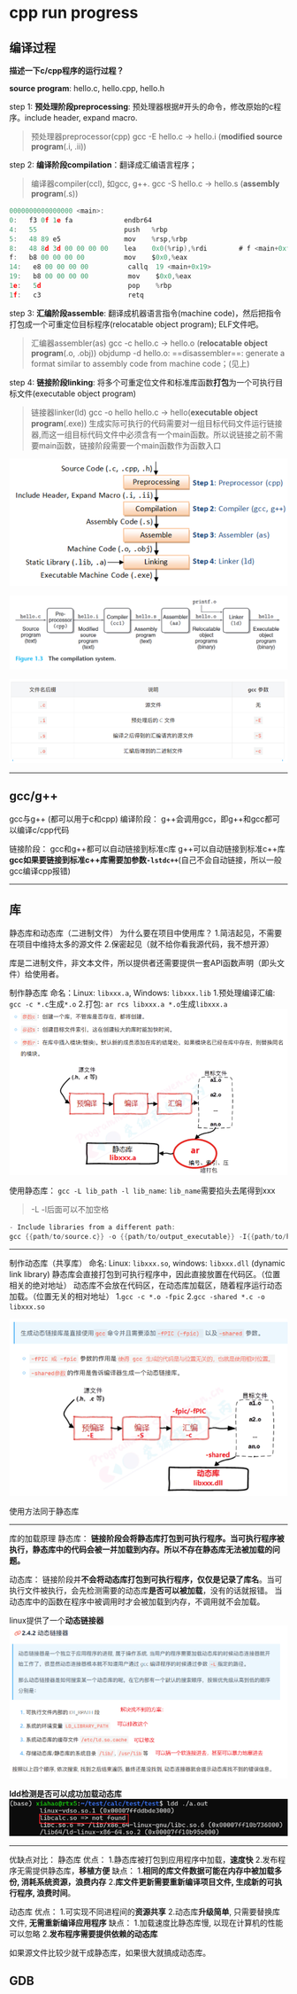 # cpp run progress

## 编译过程

**描述一下c/cpp程序的运行过程？**

**source program**: hello.c, hello.cpp, hello.h

step 1: **预处理阶段preprocessing**: 预处理器根据#开头的命令，修改原始的c程序。include header, expand macro.
> 预处理器preprocessor(cpp)
> gcc -E hello.c -> hello.i (**modified source program**(.i, .ii))

step 2: **编译阶段compilation**：翻译成汇编语言程序；
> 编译器compiler(ccl), 如gcc, g++.
> gcc -S hello.c -> hello.s (**assembly program**(.s))

```c
0000000000000000 <main>:
0:   f3 0f 1e fa             endbr64
4:   55                      push   %rbp
5:   48 89 e5                mov    %rsp,%rbp
8:   48 8d 3d 00 00 00 00    lea    0x0(%rip),%rdi        # f <main+0xf>
f:   b8 00 00 00 00          mov    $0x0,%eax
14:   e8 00 00 00 00          callq  19 <main+0x19>
19:   b8 00 00 00 00          mov    $0x0,%eax
1e:   5d                      pop    %rbp
1f:   c3                      retq
```

step 3: **汇编阶段assemble**: 翻译成机器语言指令(machine code)，然后把指令打包成一个可重定位目标程序(relocatable object program); ELF文件吧。
> 汇编器assembler(as)
> gcc -c hello.c -> hello.o (**relocatable object program**(.o, .obj))
> objdump -d hello.o: ==disassembler==: generate a format similar to assembly code from machine code；(见上)

step 4: **链接阶段linking**: 将多个可重定位文件和标准库函数**打包**为一个可执行目标文件(executable object program)
> 链接器linker(ld)
> gcc -o hello hello.c -> hello(**executable object program**(.exe))
> 生成实际可执行的代码需要对一组目标代码文件运行链接器,而这一组目标代码文件中必须含有一个main函数。所以说链接之前不需要main函数，链接阶段需要一个main函数作为函数入口

![picture 0](../images/7fcf14f0f361dca080e67f3d423f4dce08daf4ef844f3fc2cd9a83c20221c485.png)  

![picture 1](../images/1def4e80495eb4cf824ee31c0e4ec231bec3a425c03f24c89c65b0b3a93ac716.png)  

![picture 1](../images/619c5552ce130a3e21a476e3e73591fb4ee485d68c87fcf37535021d1739037a.png)  

---

## gcc/g++

gcc与g++ (都可以用于c和cpp)
编译阶段：
g++会调用gcc，即g++和gcc都可以编译c/cpp代码

链接阶段：
gcc和g++都可以自动链接到标准c库
g++可以自动链接到标准c++库
**gcc如果要链接到标准c++库需要加参数`-lstdc++`**(自己不会自动链接，所以一般gcc编译cpp报错)

---

## 库

静态库和动态库（二进制文件）
为什么要在项目中使用库？
1.简洁起见，不需要在项目中维持太多的源文件
2.保密起见（就不给你看我源代码，我不想开源）

库是二进制文件，非文本文件，所以提供者还需要提供一套API函数声明（即头文件）给使用者。

制作静态库
命名：Linux: `libxxx.a`, Windows: `libxxx.lib`
1.预处理编译汇编: `gcc -c *.c`生成`*.o`
2.打包: `ar rcs libxxx.a *.o`生成`libxxx.a`
![picture 2](../images/c6177eac40549bbdd6d6f67afb4e37f548fd2d6889f34aa6a00ab7ccdffea972.png)  

使用静态库：
`gcc -L lib_path -l lib_name`: `lib_name`需要掐头去尾得到xxx
> -L -l后面可以不加空格

```c
- Include libraries from a different path:
gcc {{path/to/source.c}} -o {{path/to/output_executable}} -I{{path/to/header}} -L{{path/to/library}} -l{{library_name}}
```

---

制作动态库（共享库）
命名: Linux: `libxxx.so`, windows: `libxxx.dll` (dynamic link library)
静态库会直接打包到可执行程序中，因此直接放置在代码区。（位置相关的绝对地址）
动态库不会放在代码区，在动态库加载区，随着程序运行动态加载。（位置无关的相对地址）
1.`gcc -c *.o -fpic`
2.`gcc -shared *.c -o libxxx.so`

![picture 3](../images/289a6a9307d085db41d59cb2892d04dd3b1746f823c21064687de4d0017ddde3.png)  

使用方法同于静态库

---
库的加载原理
静态库：
**链接阶段会将静态库打包到可执行程序。当可执行程序被执行，静态库中的代码会被一并加载到内存。所以不存在静态库无法被加载的问题。**

动态库：
链接阶段并**不会将动态库打包到可执行程序，仅仅是记录了库名**。当可执行文件被执行，会先检测需要的动态库**是否可以被加载**，没有的话就报错。
当动态库中的函数在程序中被调用时才会被加载到内存，不调用就不会加载。

linux提供了一个**动态链接器**
![picture 5](../images/c2d2d1150c6c41a97eae1ff0db14581620f14ea45e99011be84a5f5078f11f2a.png)  

**ldd检测是否可以成功加载动态库**
![picture 7](../images/62a4f43e95995f67f6f78cc612818ed30338d85411cf0590c40000d7726dd8e6.png)  

---

优缺点对比：
静态库
优点：
1.静态库被打包到应用程序中加载，**速度快**
2.发布程序无需提供静态库，**移植方便**
缺点：
1.**相同的库文件数据可能在内存中被加载多份, 消耗系统资源，浪费内存**
2.**库文件更新需要重新编译项目文件, 生成新的可执行程序, 浪费时间**。

动态库
优点：
1.可实现不同进程间的**资源共享**
2.动态库**升级简单**, 只需要替换库文件, **无需重新编译应用程序**
缺点：
1.加载速度比静态库慢, 以现在计算机的性能可以忽略
2.**发布程序需要提供依赖的动态库**

如果源文件比较少就干成静态库，如果很大就搞成动态库。

## GDB